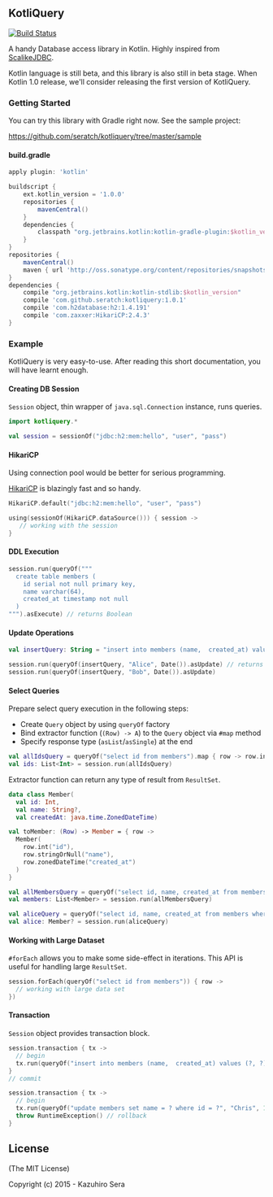## KotliQuery

[![Build Status](https://travis-ci.org/seratch/kotliquery.svg)](https://travis-ci.org/seratch/kotliquery)

A handy Database access library in Kotlin. Highly inspired from [ScalikeJDBC](http://scalikejdbc.org/). 

Kotlin language is still beta, and this library is also still in beta stage.
When Kotlin 1.0 release, we'll consider releasing the first version of KotliQuery.

### Getting Started

You can try this library with Gradle right now. See the sample project:

https://github.com/seratch/kotliquery/tree/master/sample

#### build.gradle

```groovy
apply plugin: 'kotlin'

buildscript {
    ext.kotlin_version = '1.0.0'
    repositories {
        mavenCentral()
    }
    dependencies {
        classpath "org.jetbrains.kotlin:kotlin-gradle-plugin:$kotlin_version"
    }
}
repositories {
    mavenCentral()
    maven { url 'http://oss.sonatype.org/content/repositories/snapshots' }
}
dependencies {
    compile "org.jetbrains.kotlin:kotlin-stdlib:$kotlin_version"
    compile 'com.github.seratch:kotliquery:1.0.1'
    compile 'com.h2database:h2:1.4.191'
    compile 'com.zaxxer:HikariCP:2.4.3'
}
```

### Example

KotliQuery is very easy-to-use. After reading this short documentation, you will have learnt enough.

#### Creating DB Session

`Session` object, thin wrapper of `java.sql.Connection` instance, runs queries.

```kotlin
import kotliquery.*

val session = sessionOf("jdbc:h2:mem:hello", "user", "pass")
```

#### HikariCP

Using connection pool would be better for serious programming.

[HikariCP](https://github.com/brettwooldridge/HikariCP) is blazingly fast and so handy.

```kotlin
HikariCP.default("jdbc:h2:mem:hello", "user", "pass")

using(sessionOf(HikariCP.dataSource())) { session ->
   // working with the session
}
```

#### DDL Execution

```kotlin
session.run(queryOf("""
  create table members (
    id serial not null primary key,
    name varchar(64),
    created_at timestamp not null
  )
""").asExecute) // returns Boolean
```

#### Update Operations

```kotlin
val insertQuery: String = "insert into members (name,  created_at) values (?, ?)"

session.run(queryOf(insertQuery, "Alice", Date()).asUpdate) // returns effected row count
session.run(queryOf(insertQuery, "Bob", Date()).asUpdate)
```

#### Select Queries

Prepare select query execution in the following steps:

- Create `Query` object by using `queryOf` factory
- Bind extractor function (`(Row) -> A`) to the `Query` object via `#map` method
- Specify response type (`asList`/`asSingle`) at the end

```kotlin
val allIdsQuery = queryOf("select id from members").map { row -> row.int("id") }.asList
val ids: List<Int> = session.run(allIdsQuery)
```

Extractor function can return any type of result from `ResultSet`.

```kotlin
data class Member(
  val id: Int,
  val name: String?,
  val createdAt: java.time.ZonedDateTime)

val toMember: (Row) -> Member = { row -> 
  Member(
    row.int("id"), 
    row.stringOrNull("name"), 
    row.zonedDateTime("created_at")
  )
}

val allMembersQuery = queryOf("select id, name, created_at from members").map(toMember).asList
val members: List<Member> = session.run(allMembersQuery)
```

```kotlin
val aliceQuery = queryOf("select id, name, created_at from members where name = ?", "Alice").map(toMember).asSingle
val alice: Member? = session.run(aliceQuery)
```

#### Working with Large Dataset

`#forEach` allows you to make some side-effect in iterations. This API is useful for handling large `ResultSet`.

```kotlin
session.forEach(queryOf("select id from members")) { row ->
  // working with large data set
})
```

#### Transaction

`Session` object provides transaction block.

```kotlin
session.transaction { tx ->
  // begin
  tx.run(queryOf("insert into members (name,  created_at) values (?, ?)", "Alice", Date()).asUpdate)
}
// commit

session.transaction { tx ->
  // begin
  tx.run(queryOf("update members set name = ? where id = ?", "Chris", 1).asUpdate)
  throw RuntimeException() // rollback
}
```

## License

(The MIT License)

Copyright (c) 2015 - Kazuhiro Sera
